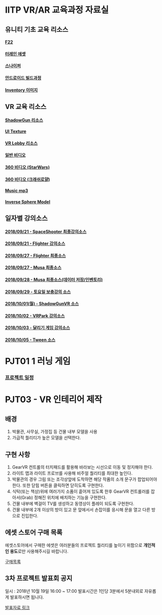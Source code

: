 # IITP VR/AR 교육과정 자료실

## 유니티 기초 교육 리소스

#### [F22](F22.zip)
#### [터레인 에셋](https://drive.google.com/open?id=1j5t3atEiFJG-9P7Z3G-NIesRwYdHiJaT)
#### [스나이퍼](https://drive.google.com/open?id=1uo-8AX2GZSdwAaqlPf-etq6NZ3uH_nOP)
#### [안드로이드 빌드과정](https://github.com/IndieGameMaker/SWU01/blob/master/안드로이드_빌드과정.md)
#### [Inventory 이미지](https://github.com/IndieGameMaker/IITP/blob/master/34x34icons180709.png)

## VR 교육 리소스

#### [ShadowGun 리소스](https://drive.google.com/open?id=0B3oEiOFhHHVTaXdUUW9RSWVqQnM)
#### [UI Texture](https://drive.google.com/open?id=0B3oEiOFhHHVTVmUyQ1E0OWdjU28)
#### [VR Lobby 리소스](https://drive.google.com/open?id=1avlQVFYVQfXlUURnAlNjIhg6Sx3MdtiO)
#### [일반 비디오](https://drive.google.com/open?id=1peucd_9-mxorgx0QwhCXnIcK7dcK00i3)
#### [360 비디오 (StarWars)](https://drive.google.com/open?id=1LvPTF2JhQ_GxtKQWu9MgTx1iY5XzkZvR)
#### [360 비디오 (크래쉬로얄)](https://drive.google.com/open?id=1rkr7x7LogRFXOEAuttQAxhVruzH7oC3H)
#### [Music mp3](https://github.com/IndieGameMaker/IITP/blob/master/09-In-The-Fall-Of-My-Heart.mp3)
#### [Inverse Sphere Model](https://drive.google.com/open?id=0B3oEiOFhHHVTTk9kbkdhVTlfOGs)


## 일자별 강의소스

#### [2018/09/21 - SpaceShooter 최종강의소스](https://drive.google.com/open?id=1o5JzfobEbBgcqBjyNz33vkOeyaGXA7rh)

#### [2018/09/21 - Flighter 강의소스](https://drive.google.com/open?id=12bjVDHNjYK8weUlCd-nNZggUesvNGL1E)

#### [2018/09/27 - Flighter 최종소스](https://drive.google.com/open?id=1JrYx0bHO7e6MX9B9qBNsjD6EcJxWfKRr)

#### [2018/09/27 - Musa 최종소스](https://drive.google.com/open?id=1uX_Qr9DGdnM3tG6u20km2PVfsqxk9aVm)

#### [2018/09/28 - Musa 최종소스(데이터 저장/인벤토리)](https://drive.google.com/open?id=1lbfCClpPCLHfnaSYXyFRmvCr8-LS9VNd)

#### [2018/09/29 - 토요일 보충강의 소스](https://drive.google.com/open?id=1Bj29YUyP5-I7bIUSzjXjeBWuGnLi1_zY)

#### [2018/10/01(월) - ShadowGunVR 소스](https://drive.google.com/open?id=1p715Wgv7aqunRx1BQ3dNzsSZbg1fvSjE)

#### [2018/10/02 - VRPark 강의소스](https://drive.google.com/file/d/1oWWwaJlgkWAfXSXMatTCpqFsMgsN9f6o/view)
#### [2018/10/03 - 달리기 게임 강의소스](https://drive.google.com/file/d/10lC-tUfaNLVqfJ578u-kZmFpSC_BgM9i/view)
#### [2018/10/05 - Tween 소스](https://drive.google.com/file/d/1sg9akn0Gx440Z9YjROm0_T4bxKgHMB84/view)

# PJT01 1 러닝 게임

### [프로젝트 일정](https://docs.google.com/spreadsheets/d/1ipHifvjImREzlT2GDLRt_8nptqJgiYr17PIzIeRhLTk/edit?usp=sharing)

# PJT03 - VR 인테리어 제작

## 배경

1. 박물관, 사무실, 가정집 등 건물 내부 모델을 사용
2. 가급적 퀄리티가 높은 모델을 선택한다.

## 구현 사항

1. GearVR 컨트롤의 터치패드를 활용해 바라보는 시선으로 이동 및 정지해야 한다.
2. 라이트 맵과 라이트 프로브를 사용해 비주얼 퀄리티를 최대한 높인다.
3. 박물관의 경우 그림 또는 조각상앞에 도착하면 해당 작품의 소개 문구가 팝업되어야 한다. 또한 닫힘 버튼을 클릭하면 닫히도록 구현한다.
5. 식탁(또는 책상)위에 여러가지 소품이 흩어져 있도록 한후 GearVR 컨트롤러를 잡아서(Grab) 정해진 위치에 배치하는 기능을 구현한다.
6. 건물 내부에 벽걸이 TV를 생성하고 동영상이 플레이 되도록 구현한다.
7. 건물 내부에 2개 이상의 방이 있고 문 앞에서서 손잡이를 응시해 문을 열고 다른 방으로 진입한다.

## 에셋 스토어 구매 목록

에셋스토어에서 구매한 에셋은 여러분들의 프로젝트 퀄리티를 높이기 위함으로 **개인적인 용도**로만 사용해주시길 바랍니다.

[구매목록](https://github.com/IndieGameMaker/IITP/blob/master/AssetStore구매목록.pdf)

## 3차 프로젝트 발표회 공지

일시 : 2018년 10월 19일 16:00 ~ 17:00
발표시간은 1인당 3분에서 5분내외로 자유롭게 발표하시면 됩니다.

[발표자료 링크](https://docs.google.com/presentation/d/1W5mOjaluC7fdYSjqsxTaO-pCbqr1vIZnOHMv_te8niM/edit?usp=sharing)
